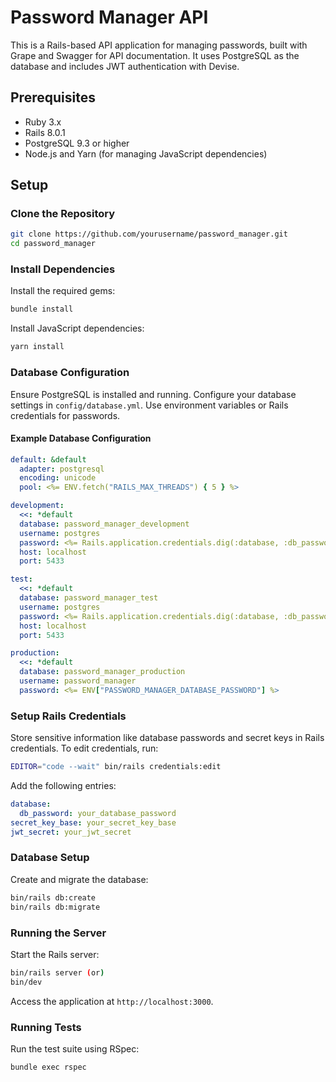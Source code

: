 # Password Manager API

This is a Rails-based API application for managing passwords, built with Grape and Swagger for API documentation. It uses PostgreSQL as the database and includes JWT authentication with Devise.

## Prerequisites

- Ruby 3.x
- Rails 8.0.1
- PostgreSQL 9.3 or higher
- Node.js and Yarn (for managing JavaScript dependencies)

## Setup

### Clone the Repository

```bash
git clone https://github.com/yourusername/password_manager.git
cd password_manager
```

### Install Dependencies

Install the required gems:

```bash
bundle install
```

Install JavaScript dependencies:

```bash
yarn install
```

### Database Configuration

Ensure PostgreSQL is installed and running. Configure your database settings in `config/database.yml`. Use environment variables or Rails credentials for passwords.
#### Example Database Configuration

```yaml
default: &default
  adapter: postgresql
  encoding: unicode
  pool: <%= ENV.fetch("RAILS_MAX_THREADS") { 5 } %>

development:
  <<: *default
  database: password_manager_development
  username: postgres
  password: <%= Rails.application.credentials.dig(:database, :db_password) %>
  host: localhost
  port: 5433

test:
  <<: *default
  database: password_manager_test
  username: postgres
  password: <%= Rails.application.credentials.dig(:database, :db_password %>
  host: localhost
  port: 5433

production:
  <<: *default
  database: password_manager_production
  username: password_manager
  password: <%= ENV["PASSWORD_MANAGER_DATABASE_PASSWORD"] %>
```

### Setup Rails Credentials

Store sensitive information like database passwords and secret keys in Rails credentials. To edit credentials, run:

```bash
EDITOR="code --wait" bin/rails credentials:edit
```

Add the following entries:

```yaml
database:
  db_password: your_database_password
secret_key_base: your_secret_key_base
jwt_secret: your_jwt_secret
```

### Database Setup

Create and migrate the database:

```bash
bin/rails db:create
bin/rails db:migrate
```

### Running the Server

Start the Rails server:

```bash
bin/rails server (or)
bin/dev
```

Access the application at `http://localhost:3000`.


### Running Tests

Run the test suite using RSpec:

```bash
bundle exec rspec
```
